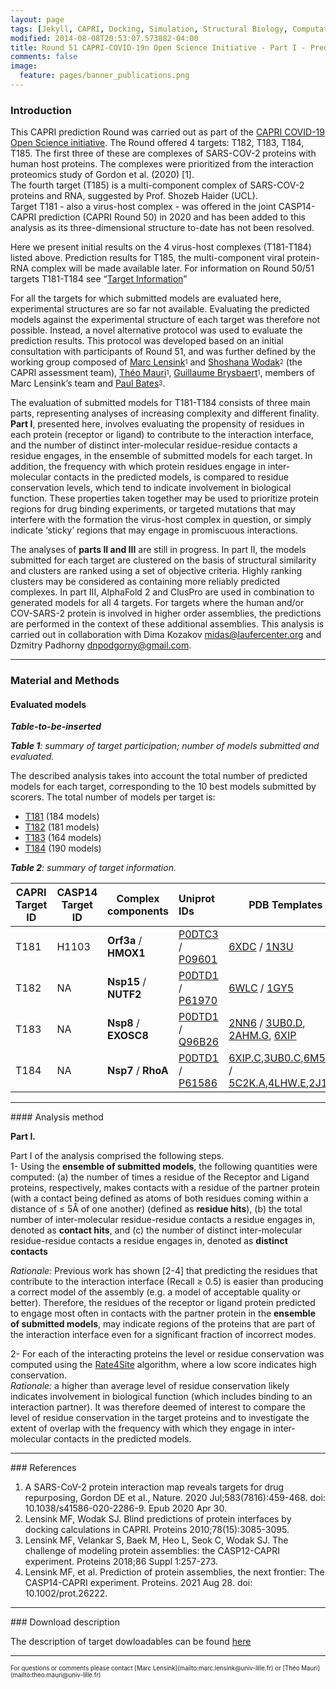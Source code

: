 ```yaml
---
layout: page
tags: [Jekyll, CAPRI, Docking, Simulation, Structural Biology, Computational Biology, Modelling, Protein Structure]
modified: 2014-08-08T20:53:07.573882-04:00
title: Round 51 CAPRI-COVID-19n Open Science Initiative - Part I - Prediction result summary, version November 2021
comments: false
image:
  feature: pages/banner_publications.png
---
```

### Introduction
This CAPRI prediction Round was carried out as part of the [CAPRI COVID-19 Open Science initiative](https://www.ebi.ac.uk/pdbe/complex-pred/capri/round/51/).  The Round offered 4 targets: T182, T183, T184, T185. The first three of these are complexes of SARS-COV-2 proteins with human host proteins. The complexes were prioritized from the interaction proteomics study of Gordon et al. (2020) [1].  
The fourth target (T185) is a multi-component complex of SARS-COV-2 proteins and RNA, suggested by Prof. Shozeb Haider (UCL).  
Target T181 - also a virus-host complex - was offered in the joint CASP14-CAPRI prediction (CAPRI Round 50) in 2020 and has been added to this analysis as its three-dimensional structure to-date has not been resolved.


Here we present initial results on the 4 virus-host complexes (T181-T184) listed above. Prediction results for T185, the multi-component viral protein-RNA complex will be made available later. For information on Round 50/51 targets T181-T184 see “[Target Information](/capri-covid/target-descriptions)”


For all the targets for which submitted models are evaluated here, experimental structures are so far not available. Evaluating the predicted models against the experimental structure of each target was therefore not possible. Instead, a novel alternative protocol was used to evaluate the prediction results. This protocol was developed based on an initial consultation with participants of Round 51, and was further defined by the working group composed of
[Marc Lensink](mailto:marc.lensink@univ-lille.fr)<sup><sub>1</sub></sup> and [Shoshana Wodak](mailto:shoshana.wodak@gmail.com)<sup><sub>2</sub></sup> (the CAPRI assessment team), [Théo Mauri](mailto:theo.mauri@univ-lille.fr)<sup><sub>1</sub></sup>, [Guillaume Brysbaert](mailto:guillaume.brysbaert@univ-lille.fr)<sup><sub>1</sub></sup>, members of Marc Lensink’s team and [Paul Bates](mailto:paul.bates@crick.ac.uk)<sup><sub>3</sub></sup>.


The evaluation of submitted models for T181-T184 consists of three main parts, representing analyses of increasing complexity and different finality. **Part I**, presented here, involves evaluating the propensity of residues in each protein (receptor or ligand) to contribute to the interaction interface, and the number of distinct inter-molecular residue-residue contacts a residue engages, in the ensemble of submitted models for each target. In addition, the frequency with which protein residues engage in inter-molecular contacts in the predicted models, is compared to residue conservation levels, which tend to indicate involvement in biological function. These properties taken together may be used to prioritize protein regions for drug binding experiments, or targeted mutations that may interfere with the formation the virus-host complex in question, or simply indicate ‘sticky’ regions that may engage in promiscuous interactions.


The analyses of **parts II and III** are still in progress. In part II, the models submitted for each target are clustered on the basis of structural similarity and clusters are ranked using a set of objective criteria. Highly ranking clusters may be considered as containing more reliably predicted complexes.  In part III, AlphaFold 2 and ClusPro are used in combination to generated models for all 4 targets. For targets where the human and/or COV-SARS-2 protein is involved in higher order assemblies, the predictions are performed in the context of these additional assemblies. This analysis is carried out in collaboration with Dima Kozakov [midas@laufercenter.org](mailto:midas@laufercenter.org) and Dzmitry Padhorny [dnpodgorny@gmail.com](mailto:dnpodgorny@gmail.com).

<hr>

### Material and Methods

#### Evaluated models

*__Table-to-be-inserted__*

*__Table 1__: summary of target participation; number of models submitted and evaluated.*

The described analysis takes into account the total number of predicted models for each target, corresponding to the 10 best models submitted by scorers. The total number of models per target is:
* [T181](/capri-covid/T181/T181-index) (184 models)
* [T182](/capri-covid/T182/T182-index) (181 models)
* [T183](/capri-covid/T183/T183-index) (164 models)
* [T184](/capri-covid/T184/T184-index) (190 models)


*__Table 2__: summary of target information.*


| CAPRI Target ID| CASP14 Target ID| Complex components| Uniprot IDs| PDB Templates|
|---|---|---|:--|---|
| T181| H1103| **Orf3a** / **HMOX1**| [P0DTC3](https://www.uniprot.org/uniprot/P0DTC3) / [P09601](https://www.uniprot.org/uniprot/P09601)| [6XDC](https://www.ebi.ac.uk/pdbe/entry/pdb/6xdc) / [1N3U](https://www.ebi.ac.uk/pdbe/entry/pdb/1n3u)|
| T182| NA| **Nsp15** / **NUTF2**| [P0DTD1](https://www.uniprot.org/uniprot/P0DTD1) / [P61970](https://www.uniprot.org/uniprot/P61970)| [6WLC](https://www.ebi.ac.uk/pdbe/entry/pdb/6WLC) / [1GY5](https://www.ebi.ac.uk/pdbe/entry/pdb/1gy5)|
| T183| NA| **Nsp8** / **EXOSC8**| [P0DTD1](https://www.uniprot.org/uniprot/P0DTD1) / [Q96B26](https://www.uniprot.org/uniprot/Q96B26)| [2NN6](https://www.ebi.ac.uk/pdbe/entry/pdb/2nn6) / [3UB0.D](https://www.ebi.ac.uk/pdbe/entry/pdb/3ub0), [2AHM.G](https://www.ebi.ac.uk/pdbe/entry/pdb/2ahm), [6XIP](https://www.ebi.ac.uk/pdbe/entry/pdb/6xip)|
| T184| NA| **Nsp7** / **RhoA**|[P0DTD1](https://www.uniprot.org/uniprot/P0DTD1) / [P61586](https://www.uniprot.org/uniprot/P61586)| [6XIP.C](https://www.ebi.ac.uk/pdbe/entry/pdb/6xip),[3UB0.C](https://www.ebi.ac.uk/pdbe/entry/pdb/3ub0),[6M5I.A](https://www.ebi.ac.uk/pdbe/entry/pdb/6m5i) / [5C2K.A](https://www.ebi.ac.uk/pdbe/entry/pdb/5c2k),[4LHW.E](https://www.ebi.ac.uk/pdbe/entry/pdb/4lhw),[2J1L.A](https://www.ebi.ac.uk/pdbe/entry/pdb/2j1l)|


<hr>
#### Analysis method

**Part I.**

Part I of the analysis comprised the following steps.  
1- Using the **ensemble of submitted models**, the following quantities were computed: (a) the number of times a residue of the Receptor and Ligand proteins, respectively, makes contacts with a residue of the partner protein (with a contact being defined as atoms of both residues coming within a distance of ≤ 5Å of one another)  (defined as **residue hits**), (b) the total number of inter-molecular residue-residue contacts a residue engages in, denoted as **contact hits**, and (c) the number of distinct inter-molecular residue-residue contacts a residue engages in, denoted as **distinct contacts**

*Rationale:* Previous work has shown [2-4] that predicting the residues that contribute to the interaction interface (Recall ≥ 0.5) is easier than producing a correct model
of the assembly (e.g. a model of acceptable quality or better). Therefore, the residues of the receptor or ligand protein predicted to engage most often in contacts with the partner protein in the **ensemble of submitted models**, may indicate regions of the proteins that are part of the interaction interface even for a significant fraction of incorrect modes. 

2- For each of the interacting proteins the level or residue conservation was computed using the [Rate4Site](https://www.tau.ac.il/~itaymay/cp/rate4site.html) algorithm, where a low score indicates high conservation.  
*Rationale:*  a higher than average level of residue conservation likely indicates involvement in biological function (which includes binding to an interaction partner). It was therefore deemed of interest to compare the level of residue conservation in the target proteins and to investigate the extent of overlap with the frequency with which they engage in inter-molecular contacts in the predicted models.



<hr>
### References

1. A SARS-CoV-2 protein interaction map reveals targets for drug repurposing, Gordon DE et al., Nature. 2020 Jul;583(7816):459-468. doi: 10.1038/s41586-020-2286-9. Epub 2020 Apr 30.
2. Lensink MF, Wodak SJ. Blind predictions of protein interfaces by docking calculations in CAPRI. Proteins 2010;78(15):3085-3095.
3. Lensink MF, Velankar S, Baek M, Heo L, Seok C, Wodak SJ. The challenge of modeling protein assemblies: the CASP12-CAPRI experiment. Proteins 2018;86 Suppl 1:257-273.
4. Lensink MF, et al. Prediction of protein assemblies, the next frontier: The CASP14-CAPRI experiment. Proteins. 2021 Aug 28. doi: 10.1002/prot.26222.

<hr>
### Download description

The description of target dowloadables can be found [here](/capri-covid/downloadable-description)

<hr>
<sup><sub>For questions or comments please contact [Marc Lensink](mailto:marc.lensink@univ-lille.fr) or [Théo Mauri](mailto:theo.mauri@univ-lille.fr)</sub></sup>
